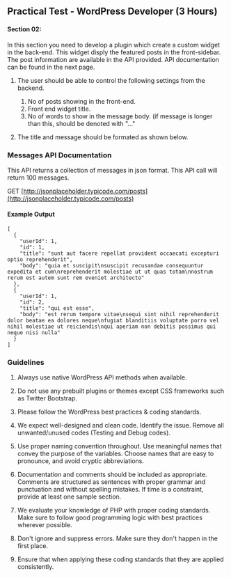 ## Practical Test - WordPress Developer (3 Hours)

#### Section 02:

In this section you need to develop a plugin which create a custom widget in the back-end. This widget disply the featured posts in the front-sidebar. The post information are available in the API provided. API documentation can be found in the next page. 

1. The user should be able to control the following settings from the backend.
    1. No of posts showing in the front-end.
    2. Front end widget title.
    3. No of words to show in the message body. (if message is longer than this, should be denoted with "..."

2. The title and message should be formated as shown below.

### Messages API Documentation

This API returns a collection of messages in json format. This API call will return 100 messages.

GET [http://jsonplaceholder.typicode.com/posts](http://jsonplaceholder.typicode.com/posts)

#### Example Output
```
[
  {
    "userId": 1,
    "id": 1,
    "title": "sunt aut facere repellat provident occaecati excepturi optio reprehenderit",
    "body": "quia et suscipit\nsuscipit recusandae consequuntur expedita et cum\nreprehenderit molestiae ut ut quas totam\nnostrum rerum est autem sunt rem eveniet architecto"
  },
  {
    "userId": 1,
    "id": 2,
    "title": "qui est esse",
    "body": "est rerum tempore vitae\nsequi sint nihil reprehenderit dolor beatae ea dolores neque\nfugiat blanditiis voluptate porro vel nihil molestiae ut reiciendis\nqui aperiam non debitis possimus qui neque nisi nulla"
  }
]
```

### Guidelines

1. Always use native WordPress API methods when available.

2. Do not use any prebuilt plugins or themes except CSS frameworks such as Twitter Bootstrap.

3. Please follow the WordPress best practices & coding standards.

4. We expect well-designed and clean code. Identify the issue. Remove all unwanted/unused codes (Testing and Debug codes).

5. Use proper naming convention throughout. Use meaningful names that convey the purpose of the variables. Choose names that are easy to pronounce, and avoid cryptic abbreviations.

6. Documentation and comments should be included as appropriate. Comments are structured as sentences with proper grammar and punctuation and without spelling mistakes. If time is a constraint, provide at least one sample section.

7. We evaluate your knowledge of PHP with proper coding standards. Make sure to follow good programming logic with best practices wherever possible.

8. Don't ignore and suppress errors. Make sure they don't happen in the first place.

9. Ensure that when applying these coding standards that they are applied consistently.

